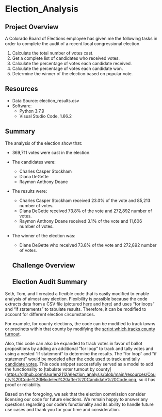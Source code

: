 # Election_Analysis

## Project Overview
A Colorado Board of Elections employee has given me the following tasks in order to complete the audit of a recent local congressional election.

1. Calculate the total number of votes cast.
2. Get a complete list of candidates who received votes.
3. Calculate the percentage of votes each candidate received.
4. Calculate the percentage of votes each candidate won.
5. Determine the winner of the election based on popular vote.

## Resources
* Data Source: election_results.csv
* Software: 
  * Python 3.7.9
  * Visual Studio Code, 1.66.2

## Summary 
The analysis of the election show that:
* 369,711 votes were cast in the election.
* The candidates were:
  * Charles Casper Stockham
  * Diana DeGette
  * Raymon Anthony Doane
* The results were:
  * Charles Casper Stockham received 23.0% of the vote and 85,213 number of votes.
  * Diana DeGette received 73.8% of the vote and 272,892 number of votes.
  * Raymon Anthony Doane received 3.1% of the vote and 11,606 number of votes.
* The winner of the election was:
  * Diane DeGette who received 73.8% of the vote and 272,892 number of votes.
  
  ## Challenge Overview
  
  ## Election Audit Summary

Seth, Tom, and I created a flexible code that is easily modified to enable analysis of almost any election.  Flexibility is possible because the code extracts data from a CSV file (pictured [here](https://github.com/laurlen2112/election_analysis/blob/main/resources/import%20csv.png) and [here](https://github.com/laurlen2112/election_analysis/blob/main/resources/read%20csv.png)) and uses “for loops” and “if statements” to tabulate results.  Therefore, it can be modified to account for different election circumstances.  

For example, for county elections, the code can be modified to track towns or precincts within that county by modifying the [script which tracks county turnout](https://github.com/laurlen2112/election_analysis/blob/main/resources/County%20for%20loop%20and%20print%20results.png).

Also, this code can also be expanded to track votes in favor of ballot propositions by adding an additional “for loop” to track and tally votes and using a nested “if statement” to determine the results.  The “for loop” and “if statement” would be modeled after [the code used to track and tally candidate votes](https://github.com/laurlen2112/election_analysis/blob/main/resources/candidate%20for%20and%20if%20statements.png).  This code snippet successfully served as a model to add the functionality to [tabulate voter turnout by county](https://github.com/laurlen2112/election_analysis/blob/main/resources/County%20Code%20Modeled%20after%20Candidate%20Code.png, so it has proof or reliability.

Based on the foregoing, we ask that the election commission consider licensing our code for future elections.  We remain happy to answer any questions regarding our code’s functionality and its ability to handle future use cases and thank you for your time and consideration.

